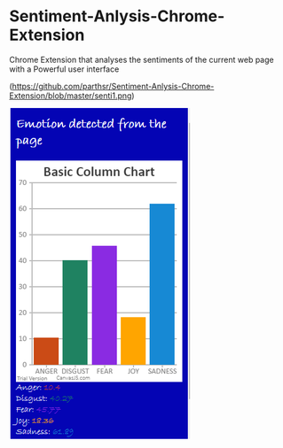# Sentiment-Anlysis-Chrome-Extension
Chrome Extension that analyses the sentiments of the current web page with a Powerful user interface 

(https://github.com/parthsr/Sentiment-Anlysis-Chrome-Extension/blob/master/senti1.png)

![alt tag](https://github.com/parthsr/Sentiment-Anlysis-Chrome-Extension/blob/master/senti.png)

